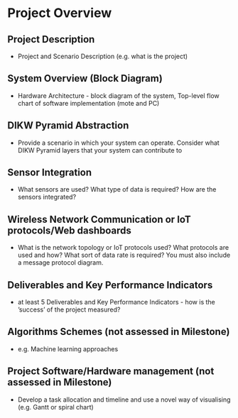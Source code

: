 # Project Overview

## Project Description
- Project and Scenario Description (e.g. what is the project)

## System Overview (Block Diagram)
- Hardware Architecture - block diagram of the system, Top-level flow chart of software implementation (mote and PC)

## DIKW Pyramid Abstraction
- Provide a scenario in which your system can operate. Consider what DIKW Pyramid layers that your system can contribute to

## Sensor Integration
- What sensors are used? What type of data is required? How are the sensors integrated?

## Wireless Network Communication or IoT protocols/Web dashboards 
- What is the network topology or IoT protocols used? What protocols are used and how? What sort of data rate is required? You must also include a message protocol diagram.

## Deliverables and Key Performance Indicators
- at least 5 Deliverables and Key Performance Indicators - how is the ’success’ of the project measured?

## Algorithms Schemes (not assessed in Milestone)
- e.g. Machine learning approaches

## Project Software/Hardware management (not assessed in Milestone)
- Develop a task allocation and timeline and use a novel way of visualising (e.g. Gantt or spiral chart)

